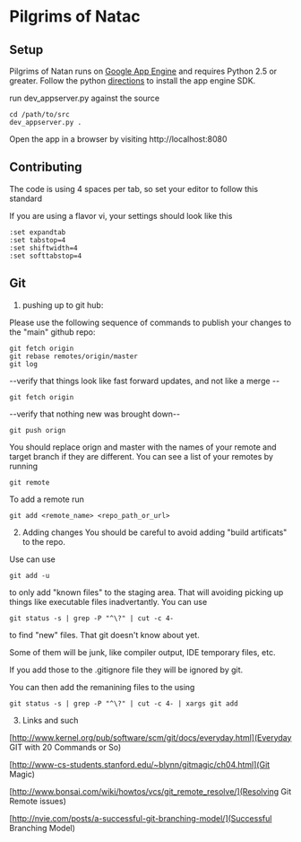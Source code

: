 # Pilgrims of Natac

## Setup

Pilgrims of Natan runs on [Google App Engine](https://appengine.google.com/) and requires Python 2.5 or greater. Follow the python [directions](https://code.google.com/appengine/docs/python/gettingstarted/devenvironment.html) to install the app engine SDK.

run dev_appserver.py against the source


    cd /path/to/src
    dev_appserver.py .


Open the app in a browser by visiting http://localhost:8080

## Contributing

The code is using 4 spaces per tab, so set your editor to follow this
standard

If you are using a flavor vi, your settings should look like this


    :set expandtab
    :set tabstop=4
    :set shiftwidth=4
    :set softtabstop=4

## Git 

1) pushing up to git hub:

Please use the following sequence of commands to publish your changes to the "main" github repo:

    git fetch origin
    git rebase remotes/origin/master
    git log

--verify that things look like fast forward updates, and not like a merge --

    git fetch origin

--verify that nothing new was brought down--

    git push orign

You should replace orign and master with the names of your remote and target branch if they are different.
You can see a list of your remotes by running

    git remote

To add a remote run

    git add <remote_name> <repo_path_or_url>

2) Adding changes
You should be careful to avoid adding "build artificats" to the repo. 

Use can use 

    git add -u 

to only add "known files" to the staging area. That will avoiding picking up things like executable files inadvertantly. You can use

    git status -s | grep -P "^\?" | cut -c 4-

to find "new" files. That git doesn't know about yet.

Some of them will be junk, like compiler output, IDE temporary files, etc.

If you add those to the .gitignore file they will be ignored by git.

You can then add the remanining files to the using

    git status -s | grep -P "^\?" | cut -c 4- | xargs git add

3) Links and such

[http://www.kernel.org/pub/software/scm/git/docs/everyday.html](Everyday
GIT with 20 Commands or So)

[http://www-cs-students.stanford.edu/~blynn/gitmagic/ch04.html](Git
Magic)

[http://www.bonsai.com/wiki/howtos/vcs/git_remote_resolve/](Resolving
Git Remote issues)

[http://nvie.com/posts/a-successful-git-branching-model/](Successful Branching Model)

